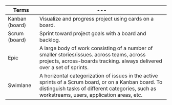 
Terms | ---
--- | ---
Kanban (board) | Visualize and progress project using cards on a board.
Scrum (board) | Sprint toward project goals with a board and backlog.
Epic | A large body of work consisting of a number of smaller stories/issues. across teams, across projects, across-boards tracking. always delivered over a set of sprints.
Swimlane | A horizontal categorization of issues in the active sprints of a Scrum board, or on a Kanban board. To distinguish tasks of different categories, such as workstreams, users, application areas, etc.
